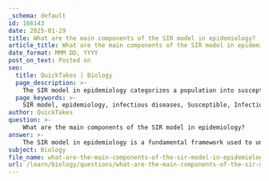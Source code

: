 ```yaml
---
_schema: default
id: 166143
date: 2025-01-29
title: What are the main components of the SIR model in epidemiology?
article_title: What are the main components of the SIR model in epidemiology?
date_format: MMM DD, YYYY
post_on_text: Posted on
seo:
  title: QuickTakes | Biology
  page_description: >-
    The SIR model in epidemiology categorizes a population into susceptible, infectious, and recovered groups, summarizing the dynamics of infectious diseases through mathematical equations that predict disease spread and inform public health.
  page_keywords: >-
    SIR model, epidemiology, infectious diseases, Susceptible, Infectious, Recovered, transmission rate, differential equations, disease dynamics, outbreak prediction, public health strategies
author: QuickTakes
question: >-
    What are the main components of the SIR model in epidemiology?
answer: >-
    The SIR model in epidemiology is a fundamental framework used to understand the dynamics of infectious diseases. It categorizes the population into three distinct compartments:\n\n1. **Susceptible (S)**: This group includes individuals who are not infected but are at risk of contracting the disease.\n\n2. **Infectious (I)**: Individuals in this compartment are currently infected and capable of transmitting the disease to susceptible individuals.\n\n3. **Recovered (R)**: This group consists of individuals who have recovered from the disease and are typically assumed to have immunity, meaning they cannot be infected again.\n\nThe dynamics of the SIR model are governed by a set of differential equations that describe the rates of change between these compartments:\n\n- The rate of change of the susceptible population is given by:\n  $$\n  \frac{dS}{dt} = -\beta SI\n  $$\n  where $\beta$ represents the transmission rate of the disease.\n\n- The rate of change of the infectious population is described by:\n  $$\n  \frac{dI}{dt} = \beta SI - \gamma I\n  $$\n  where $\gamma$ is the recovery rate, indicating how quickly individuals recover from the disease.\n\n- The rate of change of the recovered population is expressed as:\n  $$\n  \frac{dR}{dt} = \gamma I\n  $$\n\nThese equations illustrate how individuals transition between the compartments over time, influenced by the rates of transmission and recovery. The SIR model is particularly useful for predicting the course of an outbreak and informing public health strategies.\n\nIn summary, the main components of the SIR model are:\n- **Susceptible (S)**\n- **Infectious (I)**\n- **Recovered (R)**\n\nThe model's equations provide a mathematical representation of the interactions between these compartments, allowing for the analysis of disease dynamics and the impact of interventions.
subject: Biology
file_name: what-are-the-main-components-of-the-sir-model-in-epidemiology.md
url: /learn/biology/questions/what-are-the-main-components-of-the-sir-model-in-epidemiology
---
```


&nbsp;